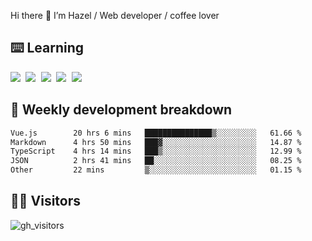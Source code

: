 
Hi there 👋 I’m Hazel / Web developer / coffee lover

## ⌨️ Learning

<samp>
 <a href="https://github.com/vuejs/core"><img src="https://api.iconify.design/logos:vue.svg" /></a>
  <a href="https://github.com/vuejs/core"><img src="https://api.iconify.design/logos:react.svg" /></a>
  <a href="https://github.com/vitejs/vite"><img src="https://api.iconify.design/logos:vitejs.svg" /></a>
  <a href="https://github.com/microsoft/TypeScript"><img src="https://api.iconify.design/logos:typescript-icon.svg" /></a> 
  <a href="https://github.com/unocss/unocss"><img src="https://api.iconify.design/logos:unocss.svg" /></a>
  

</samp>


## 🦀 Weekly development breakdown

<!--START_SECTION:waka-->

```txt
Vue.js        20 hrs 6 mins   ███████████████▒░░░░░░░░░   61.66 %
Markdown      4 hrs 50 mins   ███▓░░░░░░░░░░░░░░░░░░░░░   14.87 %
TypeScript    4 hrs 14 mins   ███▒░░░░░░░░░░░░░░░░░░░░░   12.99 %
JSON          2 hrs 41 mins   ██░░░░░░░░░░░░░░░░░░░░░░░   08.25 %
Other         22 mins         ▒░░░░░░░░░░░░░░░░░░░░░░░░   01.15 %
```

<!--END_SECTION:waka-->
## 👬🏻 Visitors

![gh_visitors](https://profile-counter.glitch.me/Hazel-Lin/count.svg)

